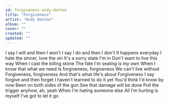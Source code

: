 ```yaml
---
id: forgiveness-andy-denton
title: "Forgiveness"
artist: "Andy Denton"
album: ""
cover: ""
created: ""
updated: ""
---
```


I say I will and then I won't
I say I do and then I don't
It happens everyday
I hate the sinner, love the sin
It's a sorry state I'm in
Don't want to live this way
When I cast the killing stone
The fate I'm sealing is my own
When I know that what we need
Is forgiveness, forgiveness
We can't live without
Forgiveness, forgiveness
And that's what life's about
Forgiveness
I say forgive and then forget
I haven't learned to do it yet
You'd think I'd know by now
Been on both sides of the gun
See that damage will be done
Pull the trigger anyhow, ah, yeah
When I'm hating someone else
All I'm hurting is myself
I've got to let it go